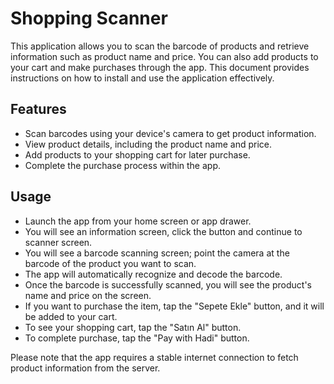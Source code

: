 # Shopping Scanner
 This application allows you to scan the barcode of products and retrieve information such as product name and price. You can also add products to your cart and make purchases through the app. This document provides instructions on how to install and use the application effectively.

## Features
- Scan barcodes using your device's camera to get product information.
- View product details, including the product name and price.
- Add products to your shopping cart for later purchase.
- Complete the purchase process within the app.

## Usage
- Launch the app from your home screen or app drawer.
- You will see an information screen, click the button and continue to scanner screen. 
- You will see a barcode scanning screen; point the camera at the barcode of the product you want to scan.
- The app will automatically recognize and decode the barcode.
- Once the barcode is successfully scanned, you will see the product's name and price on the screen.
- If you want to purchase the item, tap the "Sepete Ekle" button, and it will be added to your cart.
- To see your shopping cart, tap the "Satın Al" button. 
- To complete purchase, tap the "Pay with Hadi" button.

Please note that the app requires a stable internet connection to fetch product information from the server.
